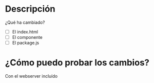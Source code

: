 # Descripción
¿Qué ha cambiado?

- [ ] El index.html
- [ ] El componente
- [ ] El package.js

# ¿Cómo puedo probar los cambios?
Con el webserver incluído
